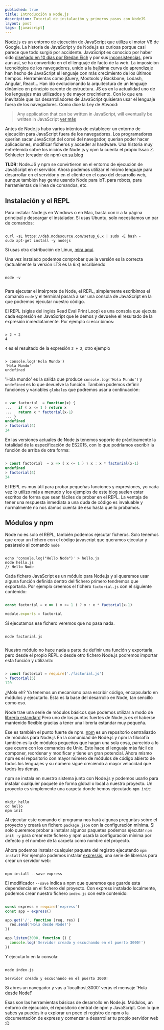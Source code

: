 ```yaml
---
published: true
title: Introducción a Node.js
description: Tutorial de instalación y primeros pasos con NodeJS
layout: post
tags: [javascript] 
---
```


[Node.js](https://nodejs.org/) es un entorno de ejecución de JavaScript que utiliza el motor V8 de Google. La historia de JavaScript y de Node.js es curiosa porque casi parece que todo surgió por accidente. JavaScript es conocido por haber sido [diseñado en 10 días por Bredan Eich](/public/javascript10days.pdf) y por sus [inconsistencias](https://www.destroyallsoftware.com/talks/wat), pero aun así, se ha convertido en el el lenguaje de facto de la web. La imposición tecnológica de los navegadores, unido a la bajísima curva de aprendizaje han hecho de JavaScript el lenguaje con más crecimiento de los últimos tiempos. Herramientas como jQuery, Mootools y Backbone, Lodash, Angular, React... Han ido evolucionando la arquitectura de un lenguaje dinámico en principio carente de estructura. JS es en la actualidad uno de los lenguajes más utilizados y de mayor crecimiento. Con lo que era inevitable que los desarrolladores de JavaScript quisieran usar el lenguaje fuera de los navegadores. Como dice la Ley de Atwood:

> Any application that can be written in JavaScript, will eventually be written in JavaScript [ver más](https://blog.codinghorror.com/the-principle-of-least-power/)

Antes de Node.js hubo varios intentos de establecer un entorno de ejecución para JavaScript fuera de los navegadores. Los programadores querían sacar JavaScript del corsé del navegador, querían poder hacer aplicaciones, modificar ficheros y acceder al hardware. Una historia muy entretenida sobre los inicios de Node.js y npm la cuenta el propio Issac Z. Schlueter (creador de npm) [en su blog](http://blog.izs.me/post/157295170418/my-first-npm-publish) 

**TLDR:** Node.JS y npm se convirtieron en el entorno de ejecución de JavaScript en el servidor. Ahora podemos utilizar el mismo lenguaje para desarrollar en el servidor y en el cliente en el caso del desarrollo web, aunque también hay gente usando Node para ioT, para robots, para herramientas de línea de comandos, etc.

## Instalación y el REPL

Para instalar Node.js en Windows o en Mac, basta con ir a la página principal y descargar el instalador. Si usas Ubuntu, solo necesitamos un par de comandos:

```plaintext

curl -sL https://deb.nodesource.com/setup_6.x | sudo -E bash -
sudo apt-get install -y nodejs

```

Si usas otra distribución de Linux, [mira aquí](https://nodejs.org/en/download/package-manager/#installing-node-js-via-package-manager).

Una vez instalado podemos comprobar que la versión es la correcta (actualmente la versión LTS es la 6.x) escribiendo 

```shell

node -v


```

Para ejecutar el intérprete de Node, el REPL, simplemente escribimos el comando `node` y el terminal pasará a ser una consola de JavaScript en la que podremos ejecutar nuestro código.

El REPL (siglas del inglés Read Eval Print Loop) es una consola que ejecuta cada expresión en JavaScript que le demos y devuelve el resultado de la expresión inmediatamente. Por ejemplo si escribimos:


```shell

> 2 + 2
4

```

`4` es el resultado de la expresión `2 + 2`, otro ejemplo

```shell

> console.log('Hola Mundo')
'Hola Mundo'
undefined

```

'Hola mundo' es la salida que produce `console.log('Hola Mundo')` y `undefined` es lo que devuelve la función. También podemos definir funciones y variables `globales` que podremos usar a continuación:

```javascript

> var factorial  = function(x) {
...   if ( x <= 1 ) return x
...   return x * factorial(x-1)
... } 
undefined
> factorial(4)
24

```

En las versiones actuales de Node.js tenemos soporte de prácticamente la totalidad de la especificación de ES2015, con lo que podríamos escribir la función de arriba de otra forma:

```javascript

> const factorial  = x => ( x <= 1 ) ? x : x * factorial(x-1) 
undefined
> factorial(4)
24

```


El REPL es muy útil para probar pequeñas funciones y expresiones, yo cada vez lo utilizo más a menudo y los ejemplos de este blog suelen estar escritos de forma que sean fáciles de probar en el REPL. La ventaja de tener una respuesta inmediata a una duda de código es invaluable y normalmente no nos damos cuenta de eso hasta que lo probamos.

## Módulos y npm

Node no es solo el REPL, también podemos ejecutar ficheros. Solo tenemos que crear un fichero con el código javascript que queramos ejecutar y pasárselo al comando `node`

```shell

echo 'console.log("Hello Node")' > hello.js
node hello.js
// Hello Node

```

Cada fichero JavaScript es un módulo para Node.js y si queremos usar alguna función definida dentro del fichero primero tendremos que exportarla. Por ejemplo creemos el fichero `factorial.js` con el siguiente contenido:

```javascript

const factorial = x => ( x <= 1 ) ? x : x * factorial(x-1)

module.exports = factorial


```

Si ejecutamos ese fichero veremos que no pasa nada. 

```shell

node factorial.js 


```

Nuestro módulo no hace nada a parte de definir una función y exportarla, pero desde el propio REPL o desde otro fichero Node.js podremos importar esta función y utilizarla:


```javascript

> const factorial = require('./factorial.js')
> factorial(5)
120

```

¿Mola eh? Ya tenemos un mecanismo para escribir código, encapsularlo en módulos y ejecutarlo. Esta es la base del desarrollo en Node, tan sencillo como eso. 

Node trae una serie de módulos básicos que podemos utilizar a modo de [librería estandard](https://nodejs.org/dist/latest-v6.x/docs/api/) Pero uno de los puntos fuertes de Node.js es el haberse mantenido flexible gracias a tener una librería estandar muy pequeña.

Ese es también el punto fuerte de npm. [npm](https://www.npmjs.com/) es un repositorio centraliazdo de módulos para Node.js En la comunidad de Node.js y npm la filosofía también es la de módulos pequeños que hagan una sola cosa, parecido a lo que ocurre con los comandos de Unix. Esto hace el lenguaje más fácil de componer, reordenar y modificar y tiene un gran potencial. Ahora mismo npm es el repositorio con mayor número de módulos de código abierto de todos los lenguajes y su número sigue creciendo a mayor velocidad que todos los demás.

npm se instala en nuestro sistema junto con Node.js y podemos usarlo para instalar cualquier paquete de forma global o local a nuestro proyecto. Un proyecto es simplemente una carpeta donde hemos ejecutado `npm init`:


```shell

mkdir hello
cd hello
npm init

``` 

Al ejecutar este comando el programa nos hará algunas preguntas sobre el proyecto y creará un fichero `package.json` con la configuración mínima. Si solo queremos probar a instalar algunos paquetes podemos ejecutar `npm init -y` para crear este fichero y npm usará la configuración mínima por defecto y el nombre de la carpeta como nombre del proyecto.

Ahora podemos instalar cualquier paquete del registro ejecutando `npm install` Por ejemplo podemos instalar [expressjs](http://expressjs.com), una serie de librerías para crear un servidor web:


```shell

npm install --save express

```

El modificador `--save` indica a npm que queremos que guarde esta dependencia en el fichero del proyecto. Con express instalado localmente, podemos crear nuestro fichero `index.js` con este contenido:

```javascript

const express = require('express')
const app = express()

app.get('/', function (req, res) {
  res.send('Hola desde Node!')
})

app.listen(3000, function () {
  console.log('Servidor creado y escuchando en el puerto 3000!')
})


```

Y ejecutarlo en la consola: 


```shell

node index.js

Servidor creado y escuchando en el puerto 3000!

```

Si abres un navegador y vas a 'localhost:3000' verás el mensaje 'Hola desde Node!'

Esas son las herramientas básicas de desarrollo en Node.js. Módulos, un entorno de ejecución, el repositorio central de npm y JavaScript. Con lo que sabes ya puedes ir a explorar un poco el registro de npm o la documentación de express y comenzar a desarrollar tu propio servidor web :D
